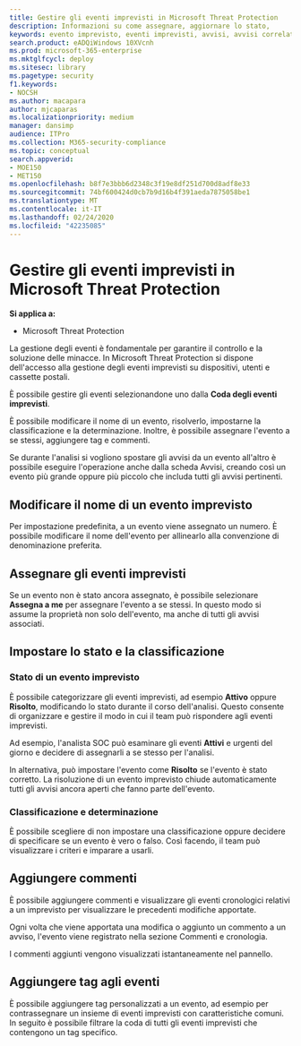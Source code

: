 ```yaml
---
title: Gestire gli eventi imprevisti in Microsoft Threat Protection
description: Informazioni su come assegnare, aggiornare lo stato,
keywords: evento imprevisto, eventi imprevisti, avvisi, avvisi correlati, assegnare, aggiornare, stato, gestire, classificazione, microsoft, 365, M365
search.product: eADQiWindows 10XVcnh
ms.prod: microsoft-365-enterprise
ms.mktglfcycl: deploy
ms.sitesec: library
ms.pagetype: security
f1.keywords:
- NOCSH
ms.author: macapara
author: mjcaparas
ms.localizationpriority: medium
manager: dansimp
audience: ITPro
ms.collection: M365-security-compliance
ms.topic: conceptual
search.appverid:
- MOE150
- MET150
ms.openlocfilehash: b8f7e3bbb6d2348c3f19e8df251d700d8adf8e33
ms.sourcegitcommit: 74bf600424d0cb7b9d16b4f391aeda7875058be1
ms.translationtype: MT
ms.contentlocale: it-IT
ms.lasthandoff: 02/24/2020
ms.locfileid: "42235085"
---
```

# <a name="manage-incidents-in-microsoft-threat-protection"></a>Gestire gli eventi imprevisti in Microsoft Threat Protection

**Si applica a:**
- Microsoft Threat Protection



La gestione degli eventi è fondamentale per garantire il controllo e la soluzione delle minacce. In Microsoft Threat Protection si dispone dell'accesso alla gestione degli eventi imprevisti su dispositivi, utenti e cassette postali. 


È possibile gestire gli eventi selezionandone uno dalla **Coda degli eventi imprevisti**. 

È possibile modificare il nome di un evento, risolverlo, impostarne la classificazione e la determinazione. Inoltre, è possibile assegnare l'evento a se stessi, aggiungere tag e commenti.

Se durante l'analisi si vogliono spostare gli avvisi da un evento all'altro è possibile eseguire l'operazione anche dalla scheda Avvisi, creando così un evento più grande oppure più piccolo che includa tutti gli avvisi pertinenti.

## <a name="edit-incident-name"></a>Modificare il nome di un evento imprevisto
Per impostazione predefinita, a un evento viene assegnato un numero. È possibile modificare il nome dell'evento per allinearlo alla convenzione di denominazione preferita.
 
## <a name="assign-incidents"></a>Assegnare gli eventi imprevisti
Se un evento non è stato ancora assegnato, è possibile selezionare **Assegna a me** per assegnare l'evento a se stessi. In questo modo si assume la proprietà non solo dell'evento, ma anche di tutti gli avvisi associati.

## <a name="set-status-and-classification"></a>Impostare lo stato e la classificazione
### <a name="incident-status"></a>Stato di un evento imprevisto
È possibile categorizzare gli eventi imprevisti, ad esempio **Attivo** oppure **Risolto**, modificando lo stato durante il corso dell'analisi. Questo consente di organizzare e gestire il modo in cui il team può rispondere agli eventi imprevisti.

Ad esempio, l'analista SOC può esaminare gli eventi **Attivi** e urgenti del giorno e decidere di assegnarli a se stesso per l'analisi.

In alternativa, può impostare l'evento come **Risolto** se l'evento è stato corretto. La risoluzione di un evento imprevisto chiude automaticamente tutti gli avvisi ancora aperti che fanno parte dell'evento. 

### <a name="classification-and-determination"></a>Classificazione e determinazione
È possibile scegliere di non impostare una classificazione oppure decidere di specificare se un evento è vero o falso. Così facendo, il team può visualizzare i criteri e imparare a usarli. 

## <a name="add-comments"></a>Aggiungere commenti
È possibile aggiungere commenti e visualizzare gli eventi cronologici relativi a un imprevisto per visualizzare le precedenti modifiche apportate.

Ogni volta che viene apportata una modifica o aggiunto un commento a un avviso, l'evento viene registrato nella sezione Commenti e cronologia.

I commenti aggiunti vengono visualizzati istantaneamente nel pannello.

## <a name="add-incident-tags"></a>Aggiungere tag agli eventi
È possibile aggiungere tag personalizzati a un evento, ad esempio per contrassegnare un insieme di eventi imprevisti con caratteristiche comuni. In seguito è possibile filtrare la coda di tutti gli eventi imprevisti che contengono un tag specifico.

